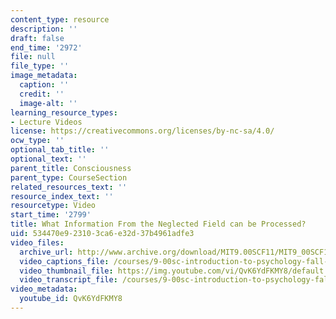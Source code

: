 ```yaml
---
content_type: resource
description: ''
draft: false
end_time: '2972'
file: null
file_type: ''
image_metadata:
  caption: ''
  credit: ''
  image-alt: ''
learning_resource_types:
- Lecture Videos
license: https://creativecommons.org/licenses/by-nc-sa/4.0/
ocw_type: ''
optional_tab_title: ''
optional_text: ''
parent_title: Consciousness
parent_type: CourseSection
related_resources_text: ''
resource_index_text: ''
resourcetype: Video
start_time: '2799'
title: What Information From the Neglected Field can be Processed?
uid: 534470e9-2310-3ca6-e32d-37b4961adfe3
video_files:
  archive_url: http://www.archive.org/download/MIT9.00SCF11/MIT9_00SCF11_lec08_300k.mp4
  video_captions_file: /courses/9-00sc-introduction-to-psychology-fall-2011/8408fccbaca4572fb6812870949b9f1e_QvK6YdFKMY8.vtt
  video_thumbnail_file: https://img.youtube.com/vi/QvK6YdFKMY8/default.jpg
  video_transcript_file: /courses/9-00sc-introduction-to-psychology-fall-2011/6c02420839bb899b73d0de1f97d4daa3_QvK6YdFKMY8.pdf
video_metadata:
  youtube_id: QvK6YdFKMY8
---
```

